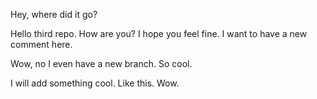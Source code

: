 
Hey, where did it go?

Hello third repo. How are you?
I hope you feel fine.
I want to have a new comment here.

Wow, no I even have a new branch. So cool.

I will add something cool. Like this. Wow.